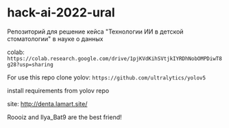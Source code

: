 # hack-ai-2022-ural
Репозиторий для решение кейса "Технологии ИИ в детской стоматологии" в науке о данных

colab:
`https://colab.research.google.com/drive/1pjKVdKihSVtjkIYRDhNobOMPDiwT8g28?usp=sharing`

For use this repo clone yolov:
`https://github.com/ultralytics/yolov5`

install requirements from yolov repo

site: http://denta.lamart.site/

Roooiz and Ilya_Bat9 are the best friend!
